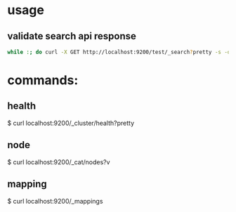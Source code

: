 
# usage

## validate search api response
```bash
while :; do curl -X GET http://localhost:9200/test/_search?pretty -s -o /dev/null -w "\ncode:%{http_code}, size:%{size_download}"; sleep 5; done
```

# commands:
## health
$ curl localhost:9200/_cluster/health?pretty

## node
$  curl localhost:9200/_cat/nodes?v

## mapping
$  curl localhost:9200/_mappings


